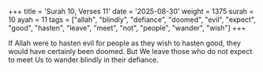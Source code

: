 +++
title = 'Surah 10, Verses 11'
date = '2025-08-30'
weight = 1375
surah = 10
ayah = 11
tags = ["allah", "blindly", "defiance", "doomed", "evil", "expect", "good", "hasten", "leave", "meet", "not", "people", "wander", "wish"]
+++

If Allah were to hasten evil for people as they wish to hasten good, they would have certainly been doomed. But We leave those who do not expect to meet Us to wander blindly in their defiance.